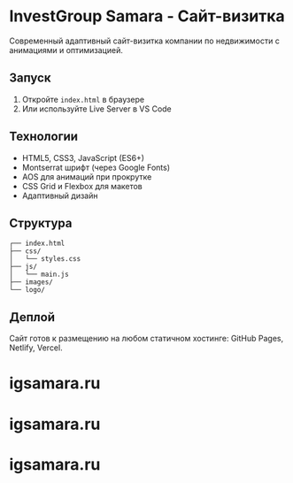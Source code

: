 # InvestGroup Samara - Сайт-визитка

Современный адаптивный сайт-визитка компании по недвижимости с анимациями и оптимизацией.

## Запуск

1. Откройте `index.html` в браузере
2. Или используйте Live Server в VS Code

## Технологии

- HTML5, CSS3, JavaScript (ES6+)
- Montserrat шрифт (через Google Fonts)
- AOS для анимаций при прокрутке
- CSS Grid и Flexbox для макетов
- Адаптивный дизайн

## Структура

```
┌── index.html
├── css/
│   └── styles.css
├── js/
│   └── main.js
├── images/
└── logo/
```

## Деплой

Сайт готов к размещению на любом статичном хостинге: GitHub Pages, Netlify, Vercel.
# igsamara.ru
# igsamara.ru
# igsamara.ru
